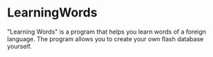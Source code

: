 # LearningWords
"Learning Words" is a program that helps you learn words of a foreign language. The program allows you to create your own flash database yourself.

